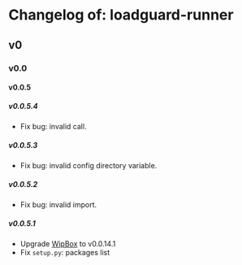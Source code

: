# Changelog of: loadguard-runner

## v0

### v0.0

#### v0.0.5

##### v0.0.5.4

- Fix bug: invalid call.

##### v0.0.5.3

- Fix bug: invalid config directory variable.

##### v0.0.5.2

- Fix bug: invalid import.

##### v0.0.5.1

- Upgrade [WipBox](https://github.com/deepnox-io/python-wipbox) to v0.0.14.1
- Fix `setup.py`: packages list
